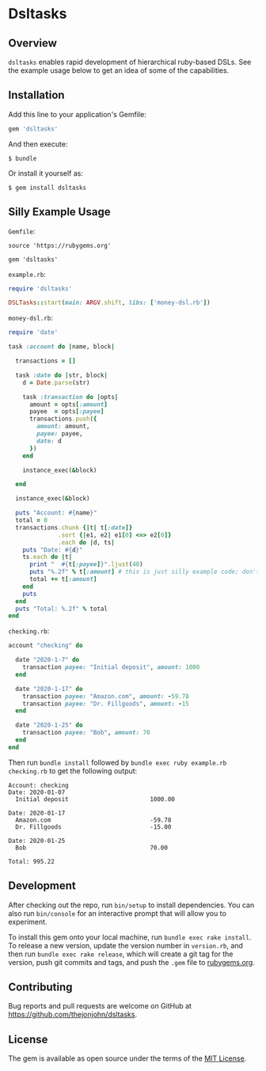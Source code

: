 # Dsltasks

## Overview

`dsltasks` enables rapid development of hierarchical ruby-based DSLs. See the example usage below to get an idea of some of the capabilities.

## Installation

Add this line to your application's Gemfile:

```ruby
gem 'dsltasks'
```

And then execute:

    $ bundle

Or install it yourself as:

    $ gem install dsltasks

## Silly Example Usage

`Gemfile`:
```
source 'https://rubygems.org'

gem 'dsltasks'
```

`example.rb`:
```ruby
require 'dsltasks'

DSLTasks::start(main: ARGV.shift, libs: ['money-dsl.rb'])
```

`money-dsl.rb`:
```ruby
require 'date'

task :account do |name, block|

  transactions = []

  task :date do |str, block|
    d = Date.parse(str)

    task :transaction do |opts|
      amount = opts[:amount]
      payee  = opts[:payee]
      transactions.push({
        amount: amount,
        payee: payee,
        date: d
      })
    end

    instance_exec(&block)

  end

  instance_exec(&block)

  puts "Account: #{name}"
  total = 0
  transactions.chunk {|t| t[:date]}
              .sort {|e1, e2| e1[0] <=> e2[0]}
              .each do |d, ts|
    puts "Date: #{d}"
    ts.each do |t|
      print "  #{t[:payee]}".ljust(40)
      puts "%.2f" % t[:amount] # this is just silly example code; don't really use floating point to represent currency!
      total += t[:amount]
    end
    puts
  end
  puts "Total: %.2f" % total
end
```

`checking.rb`:
```ruby
account "checking" do

  date "2020-1-7" do
    transaction payee: "Initial deposit", amount: 1000
  end

  date "2020-1-17" do
    transaction payee: "Amazon.com", amount: -59.78
    transaction payee: "Dr. Fillgoods", amount: -15
  end

  date "2020-1-25" do
    transaction payee: "Bob", amount: 70
  end
end
```

Then run `bundle install` followed by `bundle exec ruby example.rb checking.rb` to get the following output:

```
Account: checking
Date: 2020-01-07
  Initial deposit                       1000.00

Date: 2020-01-17
  Amazon.com                            -59.78
  Dr. Fillgoods                         -15.00

Date: 2020-01-25
  Bob                                   70.00

Total: 995.22
```

## Development

After checking out the repo, run `bin/setup` to install dependencies. You can also run `bin/console` for an interactive prompt that will allow you to experiment.

To install this gem onto your local machine, run `bundle exec rake install`. To release a new version, update the version number in `version.rb`, and then run `bundle exec rake release`, which will create a git tag for the version, push git commits and tags, and push the `.gem` file to [rubygems.org](https://rubygems.org).

## Contributing

Bug reports and pull requests are welcome on GitHub at https://github.com/thejonjohn/dsltasks.


## License

The gem is available as open source under the terms of the [MIT License](http://opensource.org/licenses/MIT).

